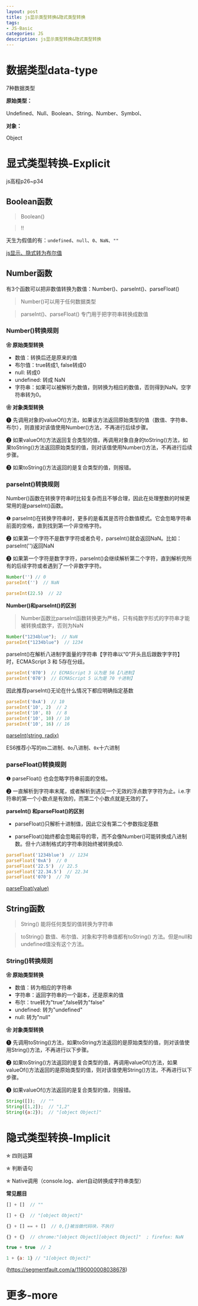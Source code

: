 ```yaml
---
layout: post
title: js显示类型转换&隐式类型转换
tags:
- JS-Basic 
categories: JS
description: js显示类型转换&隐式类型转换
---
```


# 数据类型data-type

7种数据类型

**原始类型：**

Undefined、Null、Boolean、String、Number、Symbol、

**对象：**

Object

# 显式类型转换-Explicit

js高程p26~p34

## Boolean函数

> Boolean()

> !!

天生为假值的有：`undefined`、`null`、`0`、`NaN`、`""`

[js显示、隐式转为布尔值](http://pengyouyi.site/js/2017/03/30/js-toBoolean)

## Number函数

有3个函数可以把非数值转换为数值：Number()、parseInt()、parseFloat()

> Number()可以用于任何数据类型

> parseInt()、parseFloat() 专门用于把字符串转换成数值

### **Number()转换规则**

**❀ 原始类型转换**

- 数值：转换后还是原来的值
- 布尔值：true转成1, false转成0
- null: 转成0
- undefined: 转成 NaN
- 字符串：如果可以被解析为数值，则转换为相应的数值，否则得到NaN。空字符串转为0。

**❀ 对象类型转换**

❶ 先调用对象的valueOf()方法，如果该方法返回原始类型的值（数值、字符串、布尔），则直接对该值使用Number()方法，不再进行后续步骤。

❷ 如果valueOf()方法返回复合类型的值，再调用对象自身的toString()方法，如果toString()方法返回原始类型的值，则对该值使用Number()方法，不再进行后续步骤。

❸ 如果toString()方法返回的是复合类型的值，则报错。


### **parseInt()转换规则**

Number()函数在转换字符串时比较复杂而且不够合理，因此在处理整数的时候更常用的是parseInt()函数。

❶ parseInt()在转换字符串时，更多的是看其是否符合数值模式。它会忽略字符串前面的空格，直到找到第一个非空格字符。

❷ 如果第一个字符不是数字字符或者负号，parseInt()就会返回NaN。比如：parseInt('')返回NaN

❸ 如果第一个字符是数字字符，parseInt()会继续解析第二个字符，直到解析完所有的后续字符或者遇到了一个非数字字符。

```js
Number('') // 0
parseInt('')  // NaN

parseInt(22.5)  // 22
```

**Number()和parseInt()的区别**

> Number函数比parseInt函数转换更为严格，只有纯数字形式的字符串才能被转换成数字，否则为NaN

```js
Number("1234blue");  // NaN
parseInt("1234blue")  // 1234
```

parseInt()在解析八进制字面量的字符串【字符串以“0”开头且后跟数字字符】时，ECMAScript 3 和 5存在分歧。

```js
parseInt('070')  // ECMAScript 3 认为是 56【八进制】
parseInt('070')  // ECMAScript 5 认为是 70 十进制】
```

因此推荐parseInt()无论在什么情况下都应明确指定基数

```js
parseInt('0xA')  // 10
parseInt('10', 2)  // 2
parseInt('10', 8)  // 8
parseInt('10', 10) // 10
parseInt('10', 16) // 16
```

[parseInt(string, radix)](https://developer.mozilla.org/en-US/docs/Web/JavaScript/Reference/Global_Objects/parseInt)

ES6推荐小写的`0b`二进制、`0o`八进制、`0x`十六进制

### **parseFloat()转换规则**

❶ parseFloat() 也会忽略字符串前面的空格。

❷ 一直解析到字符串末尾，或者解析到遇见一个无效的浮点数字字符为止。i.e.字符串的第一个小数点是有效的，而第二个小数点就是无效的了。

**parseInt() 和parseFloat()的区别**

- parseFloat()只解析十进制值，因此它没有第二个参数指定基数

- parseFloat()始终都会忽略前导的零，而不会像Number()可能转换成八进制数。但十六进制格式的字符串则始终被转换成0.

```js
parseFloat('1234blue')  // 1234
parseFloat('0xA')  // 0
parseFloat('22.5')  // 22.5
parseFloat('22.34.5')  // 22.34
parseFloat('070')  // 70
```

[parseFloat(value)](https://developer.mozilla.org/en-US/docs/Web/JavaScript/Reference/Global_Objects/parseFloat)

## String函数

> String() 能将任何类型的值转换为字符串

> toString() 数值、布尔值、对象和字符串值都有toString() 方法。但是null和undefined值没有这个方法。

### **String()转换规则**

**❀ 原始类型转换**

- 数值：转为相应的字符串
- 字符串：返回字符串的一个副本，还是原来的值
- 布尔：true转为"true",false转为"false"
- undefined: 转为"undefined"
- null: 转为"null"

**❀ 对象类型转换**

❶ 先调用toString()方法，如果toString方法返回的是原始类型的值，则对该值使用String()方法，不再进行以下步骤。

❷ 如果toString()方法返回的是复合类型的值，再调用valueOf()方法，如果valueOf()方法返回的是原始类型的值，则对该值使用String()方法，不再进行以下步骤。

❸ 如果valueOf()方法返回的是复合类型的值，则报错。

```js
String([]);  // ""
String([1,2]);  // "1,2"
String({a:2});  // "[object Object]"
```

# 隐式类型转换-Implicit

✯ 四则运算

✯ 判断语句

✯ Native调用（console.log、alert自动转换成字符串类型）

**常见题目**

```js
[] + []  // ""

[] + {}  // "[object Object]"

{} + [] == + []  // 0,{}被当做代码块，不执行

{} + {}  // chrome:"[object Object][object Object]"  ; firefox: NaN

true + true  // 2

1 + {a: 1} // "1[object Object]"
```

(https://segmentfault.com/a/1190000008038678)

 

# 更多-more

